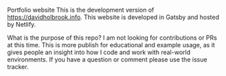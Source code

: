 Portfolio website
This is the development version of https://davidholbrook.info. This website is developed in Gatsby and hosted by Netlify.

What is the purpose of this repo?
I am not looking for contributions or PRs at this time. This is more publish for educational and example usage, as it gives people an insight into how I code and work with real-world environments. If you have a question or comment please use the issue tracker.
